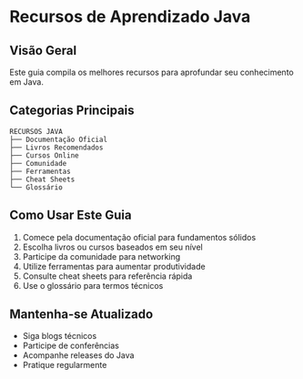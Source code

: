 # Recursos de Aprendizado Java

## Visão Geral
Este guia compila os melhores recursos para aprofundar seu conhecimento em Java.

## Categorias Principais
```ascii
RECURSOS JAVA
├── Documentação Oficial
├── Livros Recomendados
├── Cursos Online
├── Comunidade
├── Ferramentas
├── Cheat Sheets
└── Glossário
```

## Como Usar Este Guia
1. Comece pela documentação oficial para fundamentos sólidos
2. Escolha livros ou cursos baseados em seu nível
3. Participe da comunidade para networking
4. Utilize ferramentas para aumentar produtividade
5. Consulte cheat sheets para referência rápida
6. Use o glossário para termos técnicos

## Mantenha-se Atualizado
- Siga blogs técnicos
- Participe de conferências
- Acompanhe releases do Java
- Pratique regularmente